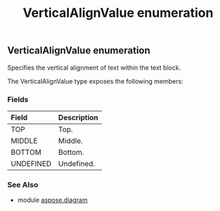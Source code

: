 ﻿---
title: VerticalAlignValue enumeration
second_title: Aspose.Diagram for Python via .NET API References
description: 
type: docs
weight: 3660
url: /python-net/aspose.diagram/verticalalignvalue/
is_root: false
---

## VerticalAlignValue enumeration

Specifies the vertical alignment of text within the text block.



The VerticalAlignValue type exposes the following members:

### Fields
| Field | Description |
| :- | :- |
| TOP | Top. |
| MIDDLE | Middle. |
| BOTTOM | Bottom. |
| UNDEFINED | Undefined. |


### See Also

* module [aspose.diagram](../)
